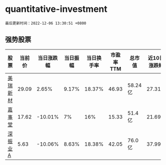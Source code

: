 # quantitative-investment

`最后更新时间：2022-12-06 13:30:51 +0800`

## 强势股票

|股票|当前价|当日涨跌幅|当日振幅|当日换手率|市盈率TTM|总市值|近10日涨跌幅|
|----|----|----|----|----|----|----|----|
|[美瑞新材](https://xueqiu.com/S/SZ300848)|29.09|2.65%|9.17%|18.37%|46.93|58.24亿|27.31%|
|[嘉事堂](https://xueqiu.com/S/SZ002462)|17.62|-10.01%|7%|16%|15.33|51.4亿|21.69%|
|[深振业A](https://xueqiu.com/S/SZ000006)|5.63|-10.06%|8.63%|18.38%|42.05|76.0亿|37.99%|
